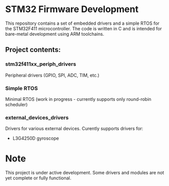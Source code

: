 # STM32 Firmware Development

This repository contains a set of embedded drivers and a simple RTOS for the STM32F411 microcontroller. The code is written in C and is intended for bare-metal development using ARM toolchains.

## Project contents:

### stm32f411xx_periph_drivers
Peripheral drivers (GPIO, SPI, ADC, TIM, etc.)

### Simple RTOS
Minimal RTOS (work in progress - currently supports only round-robin scheduler)

### external_devices_drivers
Drivers for various external devices. 
 Curently supports drivers for:
* L3G4250D gyroscope


# Note 
This project is under active development. Some drivers and modules are not yet complete or fully functional.
